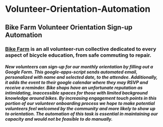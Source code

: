 # Volunteer-Orientation-Automation
## Bike Farm Volunteer Orientation Sign-up Automation
### [Bike Farm](http://bikefarm.org/) is an all volunteer-run collective dedicated to every aspect of bicycle education, from safe commuting to repair. 
##### New volunteers can sign-up for our monthly orientation by filling out a Google Form. This google-apps-script sends automated email, personalized with name and selected date, to the attendee. Additionally, it adds the event to their google calendar where they may RSVP and receive a reminder. Bike shops have an unfortunate reputation as intimidating, inaccessible spaces for those with limited background knowledge around bikes. By increasing engagement touch points in this portion of our volunteer onboarding process we hope to make potential volunteers feel welcomed by the community and more likely to show up to orientation. The automation of this task is essential in maintaining our capacity and would not be feasible to do manually.
